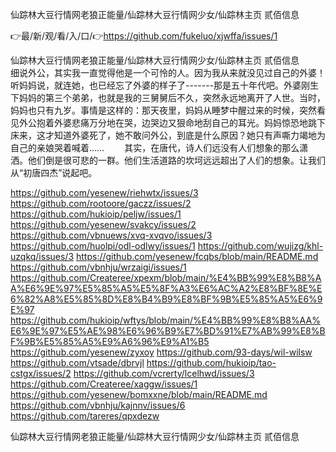 仙踪林大豆行情网老狼正能量/仙踪林大豆行情网少女/仙踪林主页 贰佰信息

👉最/新/观/看/入/口/👉https://github.com/fukeluo/xjwffa/issues/1

仙踪林大豆行情网老狼正能量/仙踪林大豆行情网少女/仙踪林主页 贰佰信息　　细说外公，其实我一直觉得他是一个可怜的人。因为我从来就没见过自己的外婆！听妈妈说，就连她，也已经忘了外婆的样子了-------那是五十年代吧。外婆刚生下妈妈的第三个弟弟，也就是我的三舅舅后不久，突然永远地离开了人世。当时，妈妈也只有九岁。事情是这样的：那天夜里，妈妈从睡梦中醒过来的时候，突然看见外公抱着外婆悲痛万分地在哭，边哭边又狠命地刮自己的耳光。妈妈惊恐地跳下床来，这才知道外婆死了，她不敢问外公，到底是什么原因？她只有声嘶力竭地为自己的亲娘哭着喊着……
　　其实，在唐代，诗人们远没有人们想象的那么潇洒。他们倒是很可悲的一群。他们生活道路的坎坷远远超出了人们的想象。让我们从“初唐四杰”说起吧。


https://github.com/yesenew/riehwtx/issues/3
https://github.com/rootoore/gaczz/issues/2
https://github.com/hukioip/peljw/issues/1
https://github.com/yesenew/svakcy/issues/2
https://github.com/vbnuews/xvq-xvqvo/issues/3
https://github.com/huolpi/odl-odlwy/issues/1
https://github.com/wujizg/khl-uzqkq/issues/3
https://github.com/yesenew/fcqbs/blob/main/README.md
https://github.com/vbnhju/wrzaigi/issues/1
https://github.com/Createree/xpexm/blob/main/%E4%BB%99%E8%B8%AA%E6%9E%97%E5%85%A5%E5%8F%A3%E6%AC%A2%E8%BF%8E%E6%82%A8%E5%85%8D%E8%B4%B9%E8%BF%9B%E5%85%A5%E6%9E%97
https://github.com/hukioip/wftys/blob/main/%E4%BB%99%E8%B8%AA%E6%9E%97%E5%AE%98%E6%96%B9%E7%BD%91%E7%AB%99%E8%BF%9B%E5%85%A5%E9%A6%96%E9%A1%B5
https://github.com/yesenew/zyxoy
https://github.com/93-days/wil-wilsw
https://github.com/vtsade/dbrvjl
https://github.com/hukioip/tao-cstgx/issues/2
https://github.com/vcrerty/lcelhwd/issues/3
https://github.com/Createree/xaggw/issues/1
https://github.com/yesenew/bomxxne/blob/main/README.md
https://github.com/vbnhju/kajnnv/issues/6
https://github.com/tareres/qpxdezw

仙踪林大豆行情网老狼正能量/仙踪林大豆行情网少女/仙踪林主页 贰佰信息

